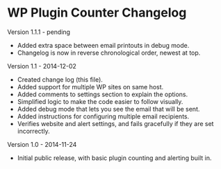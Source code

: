 WP Plugin Counter Changelog
===========================

Version 1.1.1 - pending

- Added extra space between email printouts in debug mode.
- Changelog is now in reverse chronological order, newest at top.

Version 1.1 - 2014-12-02

- Created change log (this file).
- Added support for multiple WP sites on same host.
- Added comments to settings section to explain the options.
- Simplified logic to make the code easier to follow visually.
- Added debug mode that lets you see the email that will be sent.
- Added instructions for configuring multiple email recipients.
- Verifies website and alert settings, and fails gracefully if they are set incorrectly.

Version 1.0 - 2014-11-24

- Initial public release, with basic plugin counting and alerting built in.